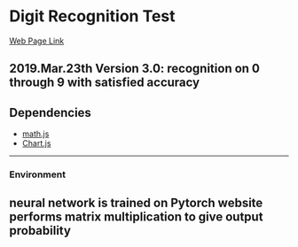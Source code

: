 # Digit Recognition Test
[Web Page Link](https://williamwuyantao.github.io/)  

2019.Mar.23th
Version 3.0: recognition on 0 through 9 with satisfied accuracy
------

## Dependencies  
* [math.js](https://mathjs.org/)  
* [Chart.js](https://www.chartjs.org/)  

------
### Environment
neural network is trained on Pytorch
website performs matrix multiplication to give output probability
------
